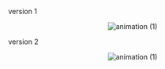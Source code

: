 version 1

<p align="center">
  <img src="https://github.com/user-attachments/assets/fe890f0d-9f99-41f5-81b5-f9536905ce0f" alt="animation (1)">
</p>

version 2

<p align="center">
  <img src="https://github.com/user-attachments/assets/778b0c14-a5d7-4907-82db-6d1f8a0c5b07" alt="animation (1)">
</p>
